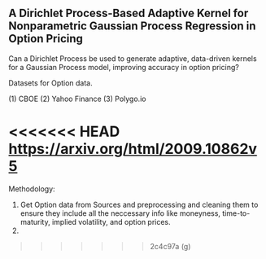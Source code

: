 

## A Dirichlet Process-Based Adaptive Kernel for Nonparametric Gaussian Process Regression in Option Pricing

Can a Dirichlet Process be used to generate adaptive, data-driven kernels for a Gaussian Process model, improving accuracy in option pricing?

Datasets for Option data. 

(1) CBOE
(2) Yahoo Finance 
(3) Polygo.io 

<<<<<<< HEAD
https://arxiv.org/html/2009.10862v5
=======
Methodology: 

1. Get Option data from Sources and preprocessing and cleaning them to ensure they include all the neccessary info like moneyness, time-to-maturity, implied volatility, and option prices.
2. 
>>>>>>> 2c4c97a (g)
